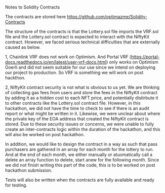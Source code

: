 Notes to Solidity Contracts

The contracts are stored here https://github.com/optimazme/Solidity-Contracts

The structure of the contracts is that the Lottery.sol file imports the VRF.sol file and the Lottery.sol contract is expected to interact with the NiftyKit contract.
However, we faced serious technical difficulties that are externally caused as below.

1, Chainlink VRF does not work on Optimism. And Portal VRF (https://portal-docs.readthedocs.io/en/latest/user-vrf-docs.html) only works on Optimism Goerli and did not
   seem suitable for our use since we intend on deploying our project to production. So VRF is something we will work on post hackthon.
   
2, NiftyKit contract security is not what is obvious to us yet. We are thinking of collecting gas fees from users and store the fees in the NiftyKit contract by adding      it as a hidden cost to each NFT price, and potentially distirbute it to other contracts like the Lottery.sol contract file. However, in this hackathon, we did not        have the time to check to see if there is an audit report or what might be written in it. Likewise, we were unclear about where the private key of the EOA address        that created the NiftyKit contract is stored.
   Due to these security issues or concerns, we were unable to fully create an inter-contracts logic within the duration of the hackathon, and this will also be worked
   on post hackathon.
   
In addition, we would like to design the contract in a way as such that pass purchasers are gathered in an array for each month for the lottery to run. And at the end of each month, we either manually or atuomatically call a delete an array function to delete, start anew for the following month.
Since we did not finish writing this part of the code, this is to be worked on post hackathon submission.

Tests will also be written when the contracts are fully available and ready for testing.
